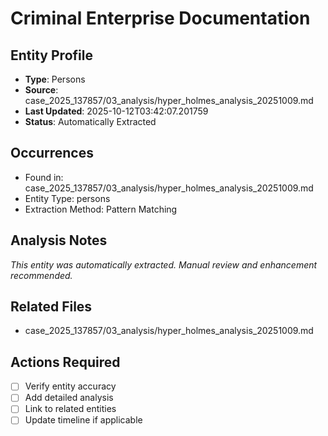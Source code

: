 # Criminal Enterprise Documentation

## Entity Profile
- **Type**: Persons
- **Source**: case_2025_137857/03_analysis/hyper_holmes_analysis_20251009.md
- **Last Updated**: 2025-10-12T03:42:07.201759
- **Status**: Automatically Extracted

## Occurrences
- Found in: case_2025_137857/03_analysis/hyper_holmes_analysis_20251009.md
- Entity Type: persons
- Extraction Method: Pattern Matching

## Analysis Notes
*This entity was automatically extracted. Manual review and enhancement recommended.*

## Related Files
- case_2025_137857/03_analysis/hyper_holmes_analysis_20251009.md

## Actions Required
- [ ] Verify entity accuracy
- [ ] Add detailed analysis
- [ ] Link to related entities
- [ ] Update timeline if applicable
